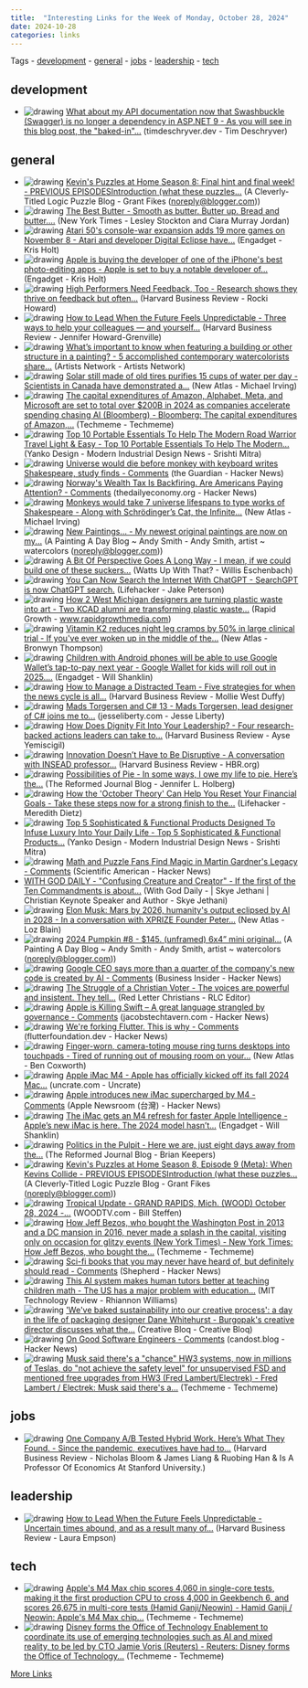 ```yaml
---
title:  "Interesting Links for the Week of Monday, October 28, 2024"
date: 2024-10-28
categories: links
---
```


Tags  - [development](#development) - [general](#general) - [jobs](#jobs) - [leadership](#leadership) - [tech](#tech)


## development
- <img src='https://timdeschryver.dev/blog/what-about-my-api-documentation-now-that-swashbuckle-is-no-longer-a-dependency-in-aspnet-9/images/banner.png' alt='drawing' style='max-height: 100px;'/>  [What about my API documentation now that Swashbuckle (Swagger) is no longer a dependency in ASP.NET 9 - As you will see in this blog post, the "baked-in"...](https://timdeschryver.dev/blog/what-about-my-api-documentation-now-that-swashbuckle-is-no-longer-a-dependency-in-aspnet-9) (timdeschryver.dev - Tim Deschryver)

## general
- <img src='http://mathgrant.blogspot.com/favicon.ico' alt='drawing' style='max-height: 100px;'/>  [Kevin's Puzzles at Home Season 8: Final hint and final week! - PREVIOUS EPISODESIntroduction (what these puzzles...](http://mathgrant.blogspot.com/2024/11/kevins-puzzles-at-home-s8penultimate.html) (A Cleverly-Titled Logic Puzzle Blog - Grant Fikes (noreply@blogger.com))
- <img src='https://cdn.thewirecutter.com/wp-content/media/2024/10/butter-2048px-3760-3x2-1.jpg?auto=webp&amp;quality=60&amp;width=630' alt='drawing' style='max-height: 100px;'/>  [The Best Butter -   Smooth as butter. Butter up. Bread and butter....](https://www.nytimes.com/wirecutter/reviews/best-butter/?utm_source=rss&utm_medium=feed&utm_campaign=RSS%20Feed) (New York Times - Lesley Stockton and Ciara Murray Jordan)
- <img src='https://s.yimg.com/kw/assets/favicon-160x160.png' alt='drawing' style='max-height: 100px;'/>  [Atari 50's console-war expansion adds 19 more games on November 8 - Atari and developer Digital Eclipse have...](https://www.engadget.com/gaming/atari-50s-console-war-expansion-adds-19-more-games-on-november-8-181033645.html?src=rss) (Engadget - Kris Holt)
- <img src='https://s.yimg.com/kw/assets/favicon-160x160.png' alt='drawing' style='max-height: 100px;'/>  [Apple is buying the developer of one of the iPhone's best photo-editing apps - Apple is set to buy a notable developer of...](https://www.engadget.com/big-tech/apple-is-buying-the-developer-of-one-of-the-iphones-best-photo-editing-apps-165853866.html?src=rss) (Engadget - Kris Holt)
- <img src='https://hbr.org/favicon.ico' alt='drawing' style='max-height: 100px;'/>  [High Performers Need Feedback, Too - Research shows they thrive on feedback but often...](https://hbr.org/2024/11/high-performers-need-feedback-too) (Harvard Business Review - Rocki Howard)
- <img src='https://hbr.org/favicon.ico' alt='drawing' style='max-height: 100px;'/>  [How to Lead When the Future Feels Unpredictable - Three ways to help your colleagues — and yourself...](https://hbr.org/2024/11/how-to-lead-when-the-future-feels-unpredictable) (Harvard Business Review - Jennifer Howard-Grenville)
- <img src='https://s32625.pcdn.co/wp-content/uploads/2021/09/an-favicon-152x152-1-100x100.png' alt='drawing' style='max-height: 100px;'/>  [What’s important to know when featuring a building or other structure in a painting? - 5 accomplished contemporary watercolorists share...](https://www.artistsnetwork.com/art-mediums/watercolor/whats-important-to-know-when-featuring-a-building-or-other-structure-in-a-painting/) (Artists Network - Artists Network)
- <img src='https://newatlas.com/apple-touch-icon.png' alt='drawing' style='max-height: 100px;'/>  [Solar still made of old tires purifies 15 cups of water per day - Scientists in Canada have demonstrated a...](https://newatlas.com/environment/solar-still-old-tires-purifies-15-cups-water-per-day/) (New Atlas - Michael Irving)
- <img src='http://www.techmeme.com/241101/i9.jpg' alt='drawing' style='max-height: 100px;'/>  [The capital expenditures of Amazon, Alphabet, Meta, and Microsoft are set to total over $200B in 2024 as companies accelerate spending chasing AI (Bloomberg) -   Bloomberg: The capital expenditures of Amazon,...](http://www.techmeme.com/241101/p9#a241101p9) (Techmeme - Techmeme)
- <img src='https://www.yankodesign.com/images/design_news/2024/10/portable-designs-for-a-life-on-the-road/top_10_portable_designs_life_on_the_road.jpg' alt='drawing' style='max-height: 100px;'/>  [Top 10 Portable Essentials To Help The Modern Road Warrior Travel Light & Easy - Top 10 Portable Essentials To Help The Modern...](https://www.yankodesign.com/2024/11/01/top-10-portable-essentials-to-help-the-modern-road-warrior-travel-light-easy/?utm_source=rss&utm_medium=rss&utm_campaign=top-10-portable-essentials-to-help-the-modern-road-warrior-travel-light-easy) (Yanko Design - Modern Industrial Design News - Srishti Mitra)
- <img src='https://news.ycombinator.com/y18.svg' alt='drawing' style='max-height: 100px;'/>  [Universe would die before monkey with keyboard writes Shakespeare, study finds - Comments](https://www.theguardian.com/science/2024/nov/01/infinite-monkey-theorem-keyboard-tyepwriter-shakespeare-study) (the Guardian - Hacker News)
- <img src='https://news.ycombinator.com/y18.svg' alt='drawing' style='max-height: 100px;'/>  [Norway's Wealth Tax Is Backfiring. Are Americans Paying Attention? - Comments](https://thedailyeconomy.org/article/norways-wealth-tax-is-backfiring-are-americans-paying-attention/) (thedailyeconomy.org - Hacker News)
- <img src='https://newatlas.com/apple-touch-icon.png' alt='drawing' style='max-height: 100px;'/>  [Monkeys would take 7 universe lifespans to type works of Shakespeare - Along with Schrödinger’s Cat, the Infinite...](https://newatlas.com/science/monkeys-write-shakespeare-7-universe-lifespans/) (New Atlas - Michael Irving)
- <img src='https://blogger.googleusercontent.com/img/b/R29vZ2xl/AVvXsEiEnEd3t1oqido_7eW3NuvSGLeB_5KauNv2JIzSD9m5Sz2on9P7qr_jagmvYxHEF8F-8b0_HPWvs1PI4kKpGNrO81NIFyt3AMP94HDRRTtq4CrHGhJkvz0z7QuYQSKImCI0L_A5cN7RKxGXOMCBODdZoIo0csWnpJL-DFI9DXf9niJwqiiXQubsuKJtM3E/s72-w276-h400-c/10%2022%2024.jpg' alt='drawing' style='max-height: 100px;'/>  [New Paintings... - My newest original paintings are now on my...](http://andysmithartist.blogspot.com/2024/10/new-paintings.html) (A Painting A Day Blog ~ Andy Smith - Andy Smith, artist ~ watercolors (noreply@blogger.com))
- <img src='https://i0.wp.com/wattsupwiththat.com/wp-content/uploads/2018/05/cropped-WUWT-logo.jpg?fit=192%2C192&ssl=1' alt='drawing' style='max-height: 100px;'/>  [A Bit Of Perspective Goes A Long Way - I mean, if we could build one of these suckers...](https://wattsupwiththat.com/2024/10/31/a-bit-of-perspective-goes-a-long-way/?utm_source=rss&utm_medium=rss&utm_campaign=a-bit-of-perspective-goes-a-long-way) (Watts Up With That? - Willis Eschenbach)
- <img src='https://lifehacker.com/imagery/articles/01JBHSWS4XQBGDZ862Y6YYK2J7/hero-image.png' alt='drawing' style='max-height: 100px;'/>  [You Can Now Search the Internet With ChatGPT - SearchGPT is now ChatGPT search.](https://lifehacker.com/tech/openai-chatgpt-web-search-now-available) (Lifehacker - Jake Peterson)
- <img src='http://www.rapidgrowthmedia.com/features/isse549/fragmentslist.jpg' alt='drawing' style='max-height: 100px;'/>  [How 2 West Michigan designers are turning plastic waste into art - Two KCAD alumni are transforming plastic waste...](http://www.rapidgrowthmedia.com/features/How-2-West-Michigan-designers-are-turning-plastic-waste-into-art.aspx) (Rapid Growth - www.rapidgrowthmedia.com)
- <img src='https://newatlas.com/apple-touch-icon.png' alt='drawing' style='max-height: 100px;'/>  [Vitamin K2 reduces night leg cramps by 50% in large clinical trial - If you've ever woken up in the middle of the...](https://newatlas.com/diet-nutrition/vitamin-k2-leg-cramps/) (New Atlas - Bronwyn Thompson)
- <img src='https://s.yimg.com/kw/assets/favicon-160x160.png' alt='drawing' style='max-height: 100px;'/>  [Children with Android phones will be able to use Google Wallet’s tap-to-pay next year - Google Wallet for kids will roll out in 2025....](https://www.engadget.com/mobile/smartphones/children-with-android-phones-will-be-able-to-use-google-wallets-tap-to-pay-next-year-182650364.html?src=rss) (Engadget - Will Shanklin)
- <img src='https://hbr.org/favicon.ico' alt='drawing' style='max-height: 100px;'/>  [How to Manage a Distracted Team - Five strategies for when the news cycle is all...](https://hbr.org/2024/10/how-to-manage-a-distracted-team) (Harvard Business Review - Mollie West Duffy)
- <img src='https://i0.wp.com/jesseliberty.com/wp-content/uploads/2024/10/Mads-Torgersen.jpg?resize=640%2C640&#038;ssl=1' alt='drawing' style='max-height: 100px;'/>  [Mads Torgersen and C# 13 - Mads Torgersen, lead designer of C# joins me to...](https://jesseliberty.com/2024/10/30/mads-torgersen-and-c-13/) (jesseliberty.com - Jesse Liberty)
- <img src='https://hbr.org/favicon.ico' alt='drawing' style='max-height: 100px;'/>  [How Does Dignity Fit Into Your Leadership? - Four research-backed actions leaders can take to...](https://hbr.org/2024/10/how-does-dignity-fit-into-your-leadership) (Harvard Business Review - Ayse Yemiscigil)
- <img src='https://hbr.org/favicon.ico' alt='drawing' style='max-height: 100px;'/>  [Innovation Doesn’t Have to Be Disruptive - A conversation with INSEAD professor...](https://hbr.org/podcast/2024/10/innovation-doesnt-have-to-be-disruptive) (Harvard Business Review - HBR.org)
- <img src='https://s3.amazonaws.com/assets.reformedjournal.com/wp-content/uploads/sites/2/2024/10/29200540/priscilla-du-preez-W8F9kM7F-5U-unsplash-768x512.jpg' alt='drawing' style='max-height: 100px;'/>  [Possibilities of Pie - In some ways, I owe my life to pie. Here’s the...](https://blog.reformedjournal.com/2024/10/30/25021/) (The Reformed Journal Blog - Jennifer L. Holberg)
- <img src='https://lifehacker.com/imagery/articles/01JBCGVJT9YMH49WN2SE0MNNPH/hero-image.jpg' alt='drawing' style='max-height: 100px;'/>  [How the 'October Theory' Can Help You Reset Your Financial Goals - Take these steps now for a strong finish to the...](https://lifehacker.com/money/how-october-theory-can-help-you-reset-your-financial-goals) (Lifehacker - Meredith Dietz)
- <img src='https://www.yankodesign.com/images/design_news/2024/10/top-5-products-to-add-some-luxury-to-your-life/top_5_products_luxury_yanko_design_01.jpg' alt='drawing' style='max-height: 100px;'/>  [Top 5 Sophisticated & Functional Products Designed To Infuse Luxury Into Your Daily Life - Top 5 Sophisticated & Functional Products...](https://www.yankodesign.com/2024/10/30/top-5-sophisticated-functional-products-designed-to-infuse-luxury-into-your-daily-life/?utm_source=rss&utm_medium=rss&utm_campaign=top-5-sophisticated-functional-products-designed-to-infuse-luxury-into-your-daily-life) (Yanko Design - Modern Industrial Design News - Srishti Mitra)
- <img src='https://news.ycombinator.com/y18.svg' alt='drawing' style='max-height: 100px;'/>  [Math and Puzzle Fans Find Magic in Martin Gardner's Legacy - Comments](https://www.scientificamerican.com/article/math-and-puzzle-fans-find-magic-in-martin-gardners-legacy/) (Scientific American - Hacker News)
-  [WITH GOD DAILY - "Confusing Creature and Creator" - If the first of the Ten Commandments is about...](mailto:reader-forwarded-email/b755f37239a09234c0c706c21a9f0978) (With God Daily - | Skye Jethani | Christian Keynote Speaker and Author - Skye Jethani)
- <img src='https://newatlas.com/apple-touch-icon.png' alt='drawing' style='max-height: 100px;'/>  [Elon Musk: Mars by 2026, humanity's output eclipsed by AI in 2028 - In a conversation with XPRIZE Founder Peter...](https://newatlas.com/ai-humanoids/elon-musk-diamandis-ai-humanity/) (New Atlas - Loz Blain)
- <img src='https://blogger.googleusercontent.com/img/b/R29vZ2xl/AVvXsEinkDREQTaIfKZ4w3Mgwtr5sDkbyKzRSwHuj4aDGx0ZbTN64lPh0Bf4ojc9j1WQpiBNsKh677CFiLE6QqMWh8Wb2VJfwTPgHwqF0fIovy4fvk0YUtRrm1pJ7loLXs4GypxqUpiSNjkd6Y-IgnlnXK8GEM_iGO7fAovnIlrAo9rF0Lx-gJ9M8XnQjpVnfMg/w400-h269/FullSizeRender.jpeg' alt='drawing' style='max-height: 100px;'/>  [2024 Pumpkin #8 - $145. (unframed) 6x4” mini original...](http://andysmithartist.blogspot.com/2024/10/2024-pumpkin-8.html) (A Painting A Day Blog ~ Andy Smith - Andy Smith, artist ~ watercolors (noreply@blogger.com))
- <img src='https://news.ycombinator.com/y18.svg' alt='drawing' style='max-height: 100px;'/>  [Google CEO says more than a quarter of the company's new code is created by AI - Comments](https://www.businessinsider.com/google-earnings-q3-2024-new-code-created-by-ai-2024-10) (Business Insider - Hacker News)
- <img src='https://www.redletterchristians.org/wp-content/uploads/2016/06/cropped-favicon-1-100x100.png' alt='drawing' style='max-height: 100px;'/>  [The Struggle of a Christian Voter - The voices are powerful and insistent. They tell...](https://redletterchristians.org/2024/10/29/the-struggle-of-a-christian-voter/) (Red Letter Christians - RLC Editor)
- <img src='https://news.ycombinator.com/y18.svg' alt='drawing' style='max-height: 100px;'/>  [Apple is Killing Swift – A great language strangled by governance - Comments](https://blog.jacobstechtavern.com/p/apple-is-killing-swift) (jacobstechtavern.com - Hacker News)
- <img src='https://news.ycombinator.com/y18.svg' alt='drawing' style='max-height: 100px;'/>  [We're forking Flutter. This is why - Comments](https://flutterfoundation.dev/blog/posts/we-are-forking-flutter-this-is-why/) (flutterfoundation.dev - Hacker News)
- <img src='https://newatlas.com/apple-touch-icon.png' alt='drawing' style='max-height: 100px;'/>  [Finger-worn, camera-toting mouse ring turns desktops into touchpads - Tired of running out of mousing room on your...](https://newatlas.com/wearables/padrone-primera-mouse-ring/) (New Atlas - Ben Coxworth)
- <img src='https://uncrate.com/assets_c/2024/10/apple-m4-imac-cropped-thumb-768x512-178318.jpg' alt='drawing' style='max-height: 100px;'/>  [Apple iMac M4 - Apple has officially kicked off its fall 2024 Mac...](https://uncrate.com/apple-imac-m4/) (uncrate.com - Uncrate)
- <img src='https://news.ycombinator.com/y18.svg' alt='drawing' style='max-height: 100px;'/>  [Apple introduces new iMac supercharged by M4 - Comments](https://www.apple.com/newsroom/2024/10/apple-introduces-new-imac-supercharged-by-m4-and-apple-intelligence/) (Apple Newsroom (台灣) - Hacker News)
- <img src='https://s.yimg.com/kw/assets/favicon-160x160.png' alt='drawing' style='max-height: 100px;'/>  [The iMac gets an M4 refresh for faster Apple Intelligence - Apple’s new iMac is here. The 2024 model hasn’t...](https://www.engadget.com/computing/the-imac-gets-an-m4-refresh-for-faster-apple-intelligence-151251449.html?src=rss) (Engadget - Will Shanklin)
- <img src='https://s3.amazonaws.com/assets.reformedjournal.com/wp-content/uploads/sites/2/2024/10/27214438/preaching-and-politics-2-768x266.jpg' alt='drawing' style='max-height: 100px;'/>  [Politics in the Pulpit - Here we are, just eight days away from the...](https://blog.reformedjournal.com/2024/10/28/politics-in-the-pulpit/) (The Reformed Journal Blog - Brian Keepers)
- <img src='https://blogger.googleusercontent.com/img/b/R29vZ2xl/AVvXsEjfmA21FomdptvbGu9fwIeynSwaztCUNbV8wh9P7zIMvmqFDaoFOUeFIaBig-nnOUJzfvEphlq51PXifd8laCHBIoJtOimug_ZEisswKkxhlHsUH5Ch8hV8whJo0ZX2a3DdboF6vXYrQ6f81rEPKRXJVWfcXdCOncFn_oAN94pZMUqSDWwCk2usXeRE_25q/s72-w640-h250-c/kevinspuzzlesathome-s8e9-illustration.png' alt='drawing' style='max-height: 100px;'/>  [Kevin's Puzzles at Home Season 8, Episode 9 (Meta): When Kevins Collide - PREVIOUS EPISODESIntroduction (what these puzzles...](http://mathgrant.blogspot.com/2024/10/kevins-puzzles-at-home-s8e9.html) (A Cleverly-Titled Logic Puzzle Blog - Grant Fikes (noreply@blogger.com))
- <img src='https://www.woodtv.com/wp-content/uploads/sites/51/2021/10/Tracking-the-Tropics.png?w=872' alt='drawing' style='max-height: 100px;'/>  [Tropical Update - GRAND RAPIDS, Mich. (WOOD) October 28, 2024 -...](https://www.woodtv.com/weather/tropical-update-2/) (WOODTV.com - Bill Steffen)
- <img src='http://www.techmeme.com/241028/i7.jpg' alt='drawing' style='max-height: 100px;'/>  [How Jeff Bezos, who bought the Washington Post in 2013 and a DC mansion in 2016, never made a splash in the capital, visiting only on occasion for glitzy events (New York Times) -   New York Times: How Jeff Bezos, who bought the...](http://www.techmeme.com/241028/p7#a241028p7) (Techmeme - Techmeme)
- <img src='https://news.ycombinator.com/y18.svg' alt='drawing' style='max-height: 100px;'/>  [Sci-fi books that you may never have heard of, but definitely should read - Comments](https://shepherd.com/best-books/science-fiction-that-you-should-definitely-read) (Shepherd - Hacker News)
- <img src='https://www.technologyreview.com/static/media/favicon.1cfcdb44759a0f93ddf5feb5405dd4cc.ico' alt='drawing' style='max-height: 100px;'/>  [This AI system makes human tutors better at teaching children math - The US has a major problem with education...](https://www.technologyreview.com/2024/10/28/1106251/this-ai-system-makes-human-tutors-better-at-teaching-children-math/) (MIT Technology Review - Rhiannon Williams)
- <img src='https://cdn.mos.cms.futurecdn.net/Vuc4LsLGSUxbR2qmEUCMf4.jpg' alt='drawing' style='max-height: 100px;'/>  ['We've baked sustainability into our creative process': a day in the life of packaging designer Dane Whitehurst - Burgopak's creative director discusses what the...](https://www.creativebloq.com/professional-development/creative-careers/weve-baked-sustainability-into-our-creative-process-a-day-in-the-life-of-packaging-designer-dane-whitehurst) (Creative Bloq - Creative Bloq)
- <img src='https://news.ycombinator.com/y18.svg' alt='drawing' style='max-height: 100px;'/>  [On Good Software Engineers - Comments](https://candost.blog/on-good-software-engineers/) (candost.blog - Hacker News)
- <img src='http://www.techmeme.com/241027/i9.jpg' alt='drawing' style='max-height: 100px;'/>  [Musk said there's a "chance" HW3 systems, now in millions of Teslas, do "not achieve the safety level" for unsupervised FSD and mentioned free upgrades from HW3 (Fred Lambert/Electrek) -   Fred Lambert / Electrek: Musk said there's a...](http://www.techmeme.com/241027/p9#a241027p9) (Techmeme - Techmeme)

## jobs
- <img src='https://hbr.org/resources/images/apple-touch-icon.png' alt='drawing' style='max-height: 100px;'/>  [One Company A/B Tested Hybrid Work. Here’s What They Found. - Since the pandemic, executives have had to...](https://hbr.org/2024/10/one-company-a-b-tested-hybrid-work-heres-what-they-found) (Harvard Business Review - Nicholas Bloom & James Liang & Ruobing Han & Is A Professor Of Economics At Stanford University.)

## leadership
- <img src='https://hbr.org/resources/images/article_assets/2014/10/Nov24_01_150653396.jpg' alt='drawing' style='max-height: 100px;'/>  [How to Lead When the Future Feels Unpredictable - Uncertain times abound, and as a result many of...](https://hbr.org/2024/11/how-to-lead-when-the-future-feels-unpredictable?__readwiseLocation=) (Harvard Business Review - Laura Empson)

## tech
- <img src='http://www.techmeme.com/241102/i11.jpg' alt='drawing' style='max-height: 100px;'/>  [Apple's M4 Max chip scores 4,060 in single-core tests, making it the first production CPU to cross 4,000 in Geekbench 6, and scores 26,675 in multi-core tests (Hamid Ganji/Neowin) -   Hamid Ganji / Neowin: Apple's M4 Max chip...](http://www.techmeme.com/241102/p11#a241102p11) (Techmeme - Techmeme)
- <img src='http://www.techmeme.com/241101/i14.jpg' alt='drawing' style='max-height: 100px;'/>  [Disney forms the Office of Technology Enablement to coordinate its use of emerging technologies such as AI and mixed reality, to be led by CTO Jamie Voris (Reuters) -   Reuters: Disney forms the Office of Technology...](http://www.techmeme.com/241101/p14#a241101p14) (Techmeme - Techmeme)

[More Links](/links)
